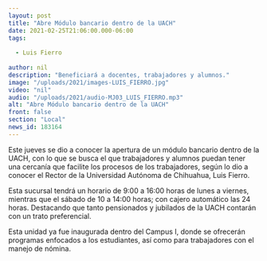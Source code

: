 ```yaml
---
layout: post
title: "Abre Módulo bancario dentro de la UACH"
date: 2021-02-25T21:06:00.000-06:00
tags:
  
  - Luis Fierro
  
author: nil
description: "Beneficiará a docentes, trabajadores y alumnos."
image: "/uploads/2021/images-LUIS_FIERRO.jpg"
video: "nil"
audio: "/uploads/2021/audio-MJ03_LUIS_FIERRO.mp3"
alt: "Abre Módulo bancario dentro de la UACH"
front: false
section: "Local"
news_id: 183164
---
```


Este jueves se dio a conocer la apertura de un módulo bancario dentro de la UACH, con lo que se busca el que trabajadores y alumnos puedan tener una cercanía que facilite los procesos de los trabajadores, según lo dio a conocer el Rector de la Universidad Autónoma de Chihuahua, Luis Fierro.

Esta sucursal tendrá un horario de 9:00 a 16:00 horas de lunes a viernes, mientras que el sábado de 10 a 14:00 horas; con cajero automático las 24 horas. Destacando que tanto pensionados y jubilados de la UACH contarán con un trato preferencial.

Esta unidad ya fue inaugurada dentro del Campus I, donde se ofrecerán programas enfocados a los estudiantes, así como para trabajadores con el manejo de nómina.